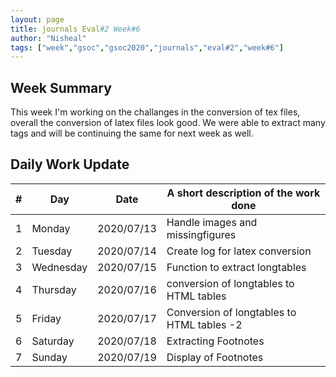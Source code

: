 ```yaml
---
layout: page
title: journals Eval#2 Week#6
author: "Nisheal"
tags: ["week","gsoc","gsoc2020","journals","eval#2","week#6"]
---
```


## Week Summary

This week I'm working on the challanges in the conversion of tex files, overall the conversion of latex files look good.
We were able to extract many tags and will be continuing the same for next week as well.


## Daily Work Update

|\#|Day|Date|A short description of the work done|  
|---	|---	|---	|---	|  
|1   	| Monday 	|   2020/07/13	|  Handle images and missingfigures 	|  
|2   	| Tuesday  	|   2020/07/14	|  Create log for latex conversion 	|  
|3   	| Wednesday  	|  2020/07/15 	|  Function to extract longtables 	|  
|4   	| Thursday  	|   2020/07/16	|   conversion of longtables to HTML tables	|  
|5   	| Friday  	|   2020/07/17	| Conversion of longtables to HTML tables -2  	|  
|6   	| Saturday  	|   2020/07/18	|  Extracting Footnotes 	|  
|7   	| Sunday  	|   2020/07/19	|  Display of Footnotes 	|  
